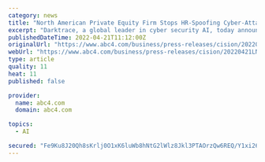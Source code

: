```yaml
---
category: news
title: "North American Private Equity Firm Stops HR-Spoofing Cyber-Attack With Darktrace AI"
excerpt: "Darktrace, a global leader in cyber security AI, today announced that its AI-powered email security solution, Antigena Email, recently uncovered a targeted phishing attack at a North American private equity firm which specializes in the food and beverage sector."
publishedDateTime: 2022-04-21T11:12:00Z
originalUrl: "https://www.abc4.com/business/press-releases/cision/20220421LN32004/north-american-private-equity-firm-stops-hr-spoofing-cyber-attack-with-darktrace-ai/"
webUrl: "https://www.abc4.com/business/press-releases/cision/20220421LN32004/north-american-private-equity-firm-stops-hr-spoofing-cyber-attack-with-darktrace-ai/"
type: article
quality: 11
heat: 11
published: false

provider:
  name: abc4.com
  domain: abc4.com

topics:
  - AI

secured: "Fe9Ku8J20Qh8sKrlj0O1xK6luWb8hNtG2lWlz8Jkl3PTAOrzQw6REQ/Y1xi26LedCnQ1VbR+Ig20Te1kEO/CK13TEaDg63w2b7HPwgDetkcPNFsA+1eTIVG61ENkm0Wo8XfBBYXwD2H46hrRvrCc05pJn6+N7eZB81yI8yzZjMArTaD82JKq1JD/vUJQmLq4Gl+nbAAQLG+vSZ/Uizj+RICqqlAf5HoQ4Ga62aTZ9eRuHH0NlIvLnNqbmwNtw4oXfrNGpUfKCKDi4q6/5IfCM+vYla2gtJsN+/8ydkmHn52Mt+OhZVFFOEJGcrzPxj3z9Ik8+uTxh/etkdVIG19WxBuZ1XjxBjMHdTdPTwOUkUc=;ySsnGFrSDFggOzH6NvLb/g=="
---
```


